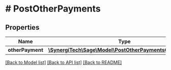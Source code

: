 # # PostOtherPayments

## Properties

Name | Type | Description | Notes
------------ | ------------- | ------------- | -------------
**otherPayment** | [**\SynergiTech\Sage\Model\PostOtherPaymentsOtherPayment**](PostOtherPaymentsOtherPayment.md) |  |

[[Back to Model list]](../../README.md#models) [[Back to API list]](../../README.md#endpoints) [[Back to README]](../../README.md)
